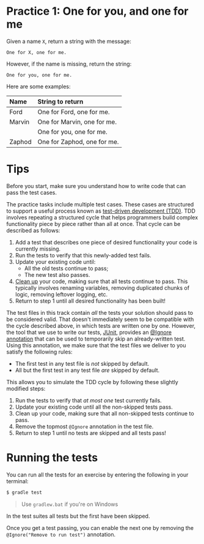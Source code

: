# Practice 1: One for you, and one for me

Given a name `X`, return a string with the message:

```text
One for X, one for me.
```

However, if the name is missing, return the string:

```text
One for you, one for me.
```

Here are some examples:

|Name    |String to return 
|:-------|:------------------
|Ford   |One for Ford, one for me. 
|Marvin     |One for Marvin, one for me.
|        |One for you, one for me.
|Zaphod  |One for Zaphod, one for me.

# Tips

Before you start, make sure you understand how to write code that can pass the test cases.

The practice tasks include multiple test cases. These cases are structured to support a useful process known as
[test-driven development (TDD)](https://en.wikipedia.org/wiki/Test-driven_development). TDD involves repeating a structured cycle that helps programmers build complex functionality piece by piece rather than all at once. That cycle can be described as follows:

1. Add a test that describes one piece of desired functionality your code is currently missing.
2. Run the tests to verify that this newly-added test fails.
3. Update your existing code until:
    - All the old tests continue to pass;
    - The new test also passes.
4. [Clean up](https://en.wikipedia.org/wiki/Code_refactoring) your code, making sure that all tests continue to pass. This typically involves renaming variables, removing duplicated chunks of logic, removing leftover logging, etc.
5. Return to step 1 until all desired functionality has been built!

The test files in this track contain _all_ the tests your solution should pass to be considered valid. That doesn't immediately seem to be compatible with the cycle described above, in which tests are written one by one. However, the tool that we use to write our tests, [JUnit](http://junit.org), provides an [@Ignore](http://junit.sourceforge.net/javadoc/org/junit/Ignore.html) [annotation](https://docs.oracle.com/javase/tutorial/java/annotations/) that
can be used to temporarily skip an already-written test. Using this annotation, we make sure that the test files we deliver to you satisfy the following rules:

- The first test in any test file is _not_ skipped by default.
- All but the first test in any test file _are_ skipped by default.

This allows you to simulate the TDD cycle by following these slightly modified
steps:

1. Run the tests to verify that _at most one_ test currently fails.
2. Update your existing code until all the non-skipped tests pass.
3. Clean up your code, making sure that all non-skipped tests continue to pass.
4. Remove the topmost `@Ignore` annotation in the test file.
5. Return to step 1 until no tests are skipped and all tests pass!

# Running the tests

You can run all the tests for an exercise by entering the following in your terminal:

```sh
$ gradle test
```

> Use `gradlew.bat` if you're on Windows

In the test suites all tests but the first have been skipped.

Once you get a test passing, you can enable the next one by removing the `@Ignore("Remove to run test")` annotation.